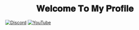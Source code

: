 <h1 align=center>𝐖𝐞𝐥𝐜𝐨𝐦𝐞 𝐓𝐨 𝐌𝐲 𝐏𝐫𝐨𝐟𝐢𝐥𝐞</h1>

[![Discord](https://img.shields.io/badge/Discord-%237289DA.svg?logo=discord&logoColor=white)](https://discord.com/users/786175409938497576) [![YouTube](https://img.shields.io/badge/YouTube-%23FF0000.svg?logo=YouTube&logoColor=white)](https://youtube.com/channel/UCY09qxY1w8NSwKDO9a_C3HQ) 
